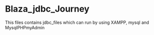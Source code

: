 # Blaza_jdbc_Journey
This files contains jdbc_files which can run by using XAMPP, mysql and MysqlPHPmyAdmin
